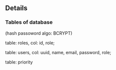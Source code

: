## Details

### Tables of database

(hash passoword algo: BCRYPT)

table: roles, col: id, role;

table: users, col: uuid, name, email, password, role;

table: priority